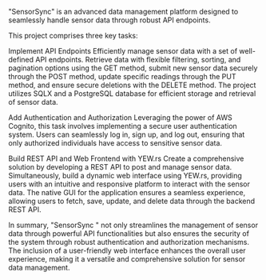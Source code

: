 "SensorSync" is an advanced data management platform designed to seamlessly handle sensor data through robust API endpoints.

This project comprises three key tasks:

Implement API Endpoints Efficiently manage sensor data with a set of well-defined API endpoints. Retrieve data with flexible filtering, sorting, and pagination options using the GET method, submit new sensor data securely through the POST method, update specific readings through the PUT method, and ensure secure deletions with the DELETE method. The project utilizes SQLX and a PostgreSQL database for efficient storage and retrieval of sensor data.

Add Authentication and Authorization Leveraging the power of AWS Cognito, this task involves implementing a secure user authentication system. Users can seamlessly log in, sign up, and log out, ensuring that only authorized individuals have access to sensitive sensor data.

Build REST API and Web Frontend with YEW.rs Create a comprehensive solution by developing a REST API to post and manage sensor data. Simultaneously, build a dynamic web interface using YEW.rs, providing users with an intuitive and responsive platform to interact with the sensor data. The native GUI for the application ensures a seamless experience, allowing users to fetch, save, update, and delete data through the backend REST API.

In summary, "SensorSync " not only streamlines the management of sensor data through powerful API functionalities but also ensures the security of the system through robust authentication and authorization mechanisms. The inclusion of a user-friendly web interface enhances the overall user experience, making it a versatile and comprehensive solution for sensor data management.

